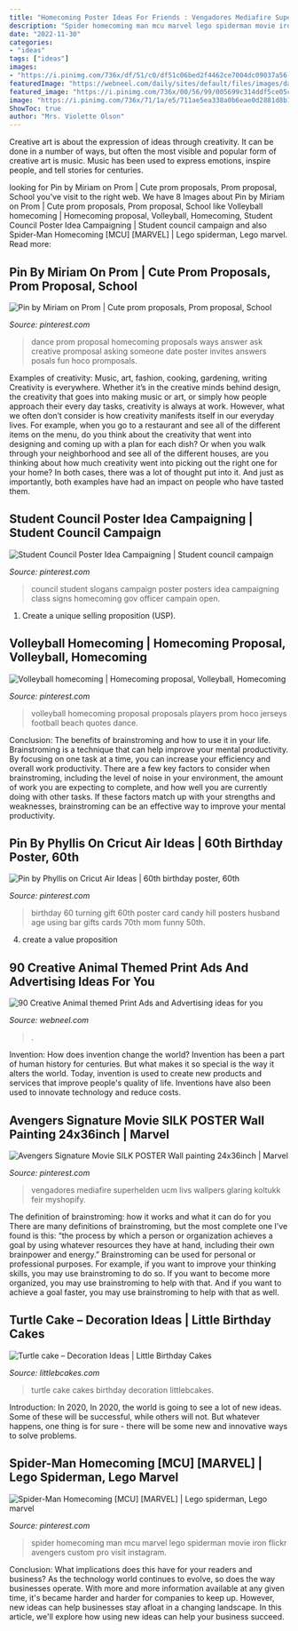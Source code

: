 ```yaml
---
title: "Homecoming Poster Ideas For Friends : Vengadores Mediafire Superhelden Ucm Livs Wallpers Glaring Koltukk Feir Myshopify"
description: "Spider homecoming man mcu marvel lego spiderman movie iron flickr avengers custom pro visit instagram"
date: "2022-11-30"
categories:
- "ideas"
tags: ["ideas"]
images:
- "https://i.pinimg.com/736x/df/51/c0/df51c06bed2f4462ce7004dc09037a56--cricut-explore-project-ideas.jpg"
featuredImage: "https://webneel.com/daily/sites/default/files/images/daily/03-2013/8-save-animals-zoo-animal-ad.jpg"
featured_image: "https://i.pinimg.com/736x/00/56/99/005699c314ddf5ce05c20678f4ec8bb5--dance-proposal-proposal-ideas.jpg"
image: "https://i.pinimg.com/736x/71/1a/e5/711ae5ea338a0b6eae0d2881d8b18f41.jpg"
ShowToc: true
author: "Mrs. Violette Olson"
---
```



Creative art is about the expression of ideas through creativity. It can be done in a number of ways, but often the most visible and popular form of creative art is music. Music has been used to express emotions, inspire people, and tell stories for centuries.

	

		
looking for Pin by Miriam on Prom | Cute prom proposals, Prom proposal, School you've visit to the right web. We have 8 Images about Pin by Miriam on Prom | Cute prom proposals, Prom proposal, School like Volleyball homecoming | Homecoming proposal, Volleyball, Homecoming, Student Council Poster Idea Campaigning | Student council campaign and also Spider-Man Homecoming [MCU] [MARVEL] | Lego spiderman, Lego marvel. Read more:
		
    
## Pin By Miriam On Prom | Cute Prom Proposals, Prom Proposal, School

<img loading=lazy src="https://i.pinimg.com/736x/00/56/99/005699c314ddf5ce05c20678f4ec8bb5--dance-proposal-proposal-ideas.jpg" onerror="this.onerror=null;this.src='https://tse2.mm.bing.net/th?id=OIP.FR9IBwWljAMyHMVBNH_69wHaJ6&amp;pid=15.1';" alt="Pin by Miriam on Prom | Cute prom proposals, Prom proposal, School">

_Source: pinterest.com_

>dance prom proposal homecoming proposals ways answer ask creative promposal asking someone date poster invites answers posals fun hoco promposals. 

	

Examples of creativity: Music, art, fashion, cooking, gardening, writing
Creativity is everywhere. Whether it’s in the creative minds behind design, the creativity that goes into making music or art, or simply how people approach their every day tasks, creativity is always at work. However, what we often don’t consider is how creativity manifests itself in our everyday lives. For example, when you go to a restaurant and see all of the different items on the menu, do you think about the creativity that went into designing and coming up with a plan for each dish? Or when you walk through your neighborhood and see all of the different houses, are you thinking about how much creativity went into picking out the right one for your home? In both cases, there was a lot of thought put into it. And just as importantly, both examples have had an impact on people who have tasted them.

    
## Student Council Poster Idea Campaigning | Student Council Campaign

<img loading=lazy src="https://i.pinimg.com/736x/4e/5f/c4/4e5fc45dc7320e55c41dd7fddbcd293c.jpg" onerror="this.onerror=null;this.src='https://tse3.mm.bing.net/th?id=OIP.Q84wLefLknS6xGYMQ2iQwAHaJ3&amp;pid=15.1';" alt="Student Council Poster Idea Campaigning | Student council campaign">

_Source: pinterest.com_

>council student slogans campaign poster posters idea campaigning class signs homecoming gov officer campain open. 

	

1. Create a unique selling proposition (USP).

    
## Volleyball Homecoming | Homecoming Proposal, Volleyball, Homecoming

<img loading=lazy src="https://i.pinimg.com/736x/0f/bf/b2/0fbfb2e101d5ba7a2c7c0a6b90c6c5d2--volleyball-jerseys-beach-volleyball.jpg" onerror="this.onerror=null;this.src='https://tse3.mm.bing.net/th?id=OIP.PV0cOgyiuUkkO2TKQwahmAAAAA&amp;pid=15.1';" alt="Volleyball homecoming | Homecoming proposal, Volleyball, Homecoming">

_Source: pinterest.com_

>volleyball homecoming proposal proposals players prom hoco jerseys football beach quotes dance. 

	

Conclusion: The benefits of brainstroming and how to use it in your life.
Brainstroming is a technique that can help improve your mental productivity. By focusing on one task at a time, you can increase your efficiency and overall work productivity. There are a few key factors to consider when brainstroming, including the level of noise in your environment, the amount of work you are expecting to complete, and how well you are currently doing with other tasks. If these factors match up with your strengths and weaknesses, brainstroming can be an effective way to improve your mental productivity.

    
## Pin By Phyllis On Cricut Air Ideas | 60th Birthday Poster, 60th

<img loading=lazy src="https://i.pinimg.com/736x/df/51/c0/df51c06bed2f4462ce7004dc09037a56--cricut-explore-project-ideas.jpg" onerror="this.onerror=null;this.src='https://tse4.mm.bing.net/th?id=OIP.NuIbDpdFoTnhWHh2kU26MAHaJ4&amp;pid=15.1';" alt="Pin by Phyllis on Cricut Air Ideas | 60th birthday poster, 60th">

_Source: pinterest.com_

>birthday 60 turning gift 60th poster card candy hill posters husband age using bar gifts cards 70th mom funny 50th. 

	

4. create a value proposition 

    
## 90 Creative Animal Themed Print Ads And Advertising Ideas For You

<img loading=lazy src="https://webneel.com/daily/sites/default/files/images/daily/03-2013/8-save-animals-zoo-animal-ad.jpg" onerror="this.onerror=null;this.src='https://tse1.mm.bing.net/th?id=OIP.RWZmBLJI7IUAb-dcqp_GTAHaKN&amp;pid=15.1';" alt="90 Creative Animal themed Print Ads and Advertising ideas for you">

_Source: webneel.com_

>. 

	

Invention: How does invention change the world?
Invention has been a part of human history for centuries. But what makes it so special is the way it alters the world. Today, invention is used to create new products and services that improve people's quality of life. Inventions have also been used to innovate technology and reduce costs.

    
## Avengers Signature Movie SILK POSTER Wall Painting 24x36inch | Marvel

<img loading=lazy src="https://i.pinimg.com/736x/63/16/53/631653b8830d306a3f0dfec849b73cce.jpg" onerror="this.onerror=null;this.src='https://tse3.mm.bing.net/th?id=OIP.GhkCmFN56z21u60hVh3oiAHaLH&amp;pid=15.1';" alt="Avengers Signature Movie SILK POSTER Wall painting 24x36inch | Marvel">

_Source: pinterest.com_

>vengadores mediafire superhelden ucm livs wallpers glaring koltukk feir myshopify. 

	

The definition of brainstroming: how it works and what it can do for you
There are many definitions of brainstroming, but the most complete one I’ve found is this: “the process by which a person or organization achieves a goal by using whatever resources they have at hand, including their own brainpower and energy.” Brainstroming can be used for personal or professional purposes. For example, if you want to improve your thinking skills, you may use brainstroming to do so. If you want to become more organized, you may use brainstroming to help with that. And if you want to achieve a goal faster, you may use brainstroming to help with that as well.

    
## Turtle Cake – Decoration Ideas | Little Birthday Cakes

<img loading=lazy src="https://www.littlebcakes.com/wp-content/uploads/2014/05/Turtle-Cakes-Ideas.jpg" onerror="this.onerror=null;this.src='https://tse1.mm.bing.net/th?id=OIP.nKNeZeSCo0rPdlbxkT9f4QHaFj&amp;pid=15.1';" alt="Turtle cake – Decoration Ideas | Little Birthday Cakes">

_Source: littlebcakes.com_

>turtle cake cakes birthday decoration littlebcakes. 

	

Introduction: In 2020,
In 2020, the world is going to see a lot of new ideas. Some of these will be successful, while others will not. But whatever happens, one thing is for sure - there will be some new and innovative ways to solve problems.

    
## Spider-Man Homecoming [MCU] [MARVEL] | Lego Spiderman, Lego Marvel

<img loading=lazy src="https://i.pinimg.com/736x/71/1a/e5/711ae5ea338a0b6eae0d2881d8b18f41.jpg" onerror="this.onerror=null;this.src='https://tse3.mm.bing.net/th?id=OIP.Izd_5Al85w4Hkis79MYDTgHaKq&amp;pid=15.1';" alt="Spider-Man Homecoming [MCU] [MARVEL] | Lego spiderman, Lego marvel">

_Source: pinterest.com_

>spider homecoming man mcu marvel lego spiderman movie iron flickr avengers custom pro visit instagram. 

	

Conclusion: What implications does this have for your readers and business?
As the technology world continues to evolve, so does the way businesses operate. With more and more information available at any given time, it's became harder and harder for companies to keep up. However, new ideas can help businesses stay afloat in a changing landscape. In this article, we'll explore how using new ideas can help your business succeed.

